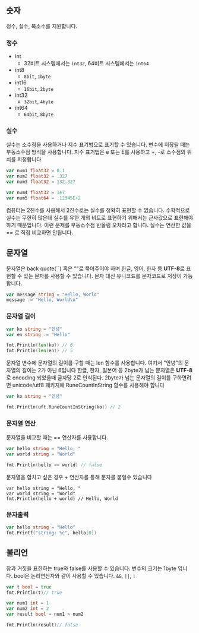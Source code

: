 ## 숫자 
정수, 실수, 복소수를 지원합니다.
### 정수
- int
  - 32비트 시스템에서는 `int32`, 64비트 시스템에서는 `int64`
- int8
  - `8bit`, `1byte`
- int16
  - `16bit`, `2byte`
- int32
  - `32bit`, `4byte`
- int64
  - `64bit`, `8byte`

### 실수
실수는 소수점을 사용하거나 지수 표기법으로 표기할 수 있습니다. 변수에 저장될 때는 부동소수점 방식을 사용합니다. 지수 표기법은 e 또는 E를 사용하고 +, -로 소수점의 위치를 지정합니다
```Go
var num1 float32 = 0.1
var num2 float32 = .327
var num3 float32 = 132.327

var num4 float32 = 1e7
var num5 float64 = .12345E+2
```
컴퓨터는 2진수를 사용해서 2진수로는 실수를 정확히 표현할 수 없습니다. 수학적으로 실수는 무한히 많은데 실수를 유한 개의 비트로 표현하기 위해서는 근사값으로 표현해야 하기 때문입니다. 이런 문제를 부동소수점 반올림 오차라고 합니다. 실수는 연산한 값을 == 로 직접 비교하면 안됩니다.

## 문자열 
문자열은 back quote(``) 혹은 ""로 묶어주어야 하며 한글, 영어, 한자 등 **UTF-8**로 표현할 수 있는 문자를 사용할 수 있습니다.  문자 대신 유니코드를 문자코드로 저장이 가능합니다.

```Go
var message string = "Hello, World"
message := "Hello, World\n"
```

### 문자열 길이 
```Go
var ko string = "안녕"
var en string := "Hello"

fmt.Println(len(ko)) // 6
fmt.Println(len(en)) // 5
```
문자열 변수에 문자열의 길이를 구할 때는 len 함수를 사용합니다. 여기서 "안녕"의 문자열의 길이는 2가 아닌 6입니다
한글, 한자, 일본어 등  2byte가 넘는 문자열은 **UTF-8**로 encoding 되었을때 글자당 2로 인식된다. 2byte가 넘는 문자열의 길이를 구하면려면 unicode/utf8 패키지에 RuneCountInString 함수를 사용해야 합니다
```Go
var ko string = "안녕"

fmt.Println(uft.RuneCountInString(ko)) // 2
```

### 문자열 연산
문자열을 비교할 때는 == 연산자를 사용합니다. 
```Go
var hello string = "Hello, " 
var world string = "World" 

fmt.Println(hello == world) // false
```
문자열을 합치고 싶은 경우 + 연산자를 통해 문자를 붙일수 있습니다
```
var hello string = "Hello, " 
var world string = "World" 
fmt.Println(hello + world) // Hello, World
```

### 문자출력
```Go
var hello string = "Hello" 
fmt.Printf("string: %c", hello[0])
```

## 불리언
참과 거짓을 표한하는 true와 false를 사용할 수 있습니다. 변수의 크기는 1byte 입니다. bool은 논리연산자와 같이 사용할 수 있습니다. `&&`, `||`, `!`

```Go
var t bool = true
fmt.Println(t)// true

var num1 int = 1
var num2 int = 2
var result bool = num1 > num2

fmt.Println(result)// false
```
